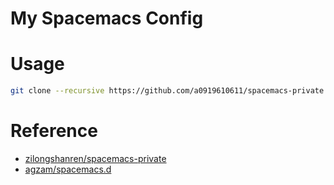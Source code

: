 # My Spacemacs Config

# Usage
```bash
git clone --recursive https://github.com/a0919610611/spacemacs-private ~/.spacemacs.d
```

# Reference
- [zilongshanren/spacemacs-private](https://github.com/zilongshanren/spacemacs-private)
- [agzam/spacemacs.d](https://github.com/agzam/spacemacs.d)
